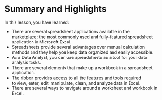 # Summary and Highlights

In this lesson, you have learned:

- There are several spreadsheet applications available in the marketplace; the most commonly used and fully-featured spreadsheet application is Microsoft Excel.
- Spreadsheets provide several advantages over manual calculation methods and they help you keep data organized and easily accessible.
- As a Data Analyst, you can use spreadsheets as a tool for your data analysis tasks.
- There are several elements that make up a workbook in a spreadsheet application.
- The ribbon provides access to all the features and tools required to view, enter, edit, manipulate, clean, and analyze data in Excel.
- There are several ways to navigate around a worksheet and workbook in Excel.